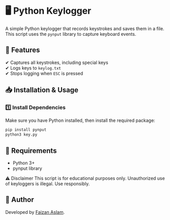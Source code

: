 # 🖥 Python Keylogger  

A simple Python keylogger that records keystrokes and saves them in a file. This script uses the `pynput` library to capture keyboard events.  

## 🚀 Features  
✔ Captures all keystrokes, including special keys  
✔ Logs keys to `keylog.txt`  
✔ Stops logging when `ESC` is pressed  

## 📥 Installation & Usage  

### 1️⃣ Install Dependencies  
Make sure you have Python installed, then install the required package:  
```bash
pip install pynput
python3 key.py
```

## 📌 Requirements
- Python 3+
- pynput library

⚠ Disclaimer
This script is for educational purposes only. Unauthorized use of keyloggers is illegal. Use responsibly.

## 👤 Author
Developed by [Faizan Aslam](https://github.com/FaizanAslam-1).
